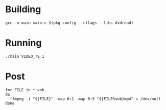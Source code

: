 # Building

`gcc -o main main.c $(pkg-config --cflags --libs dvdread)`

# Running

`./main VIDEO_TS 1`

# Post

```
for FILE in *.vob
do
  ffmpeg -i "${FILE}" -map 0:1 -map 0:3 "${FILE%vob}mp4" < /dev/null
done
```
